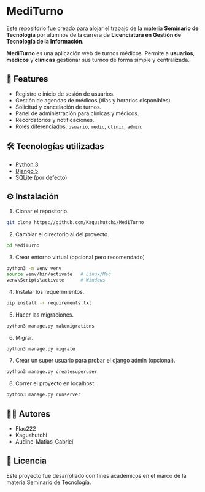 # MediTurno

Este repositorio fue creado para alojar el trabajo de la materia **Seminario de Tecnología** por alumnos de la carrera de **Licenciatura en Gestión de Tecnología de la Información**.

**MediTurno** es una aplicación web de turnos médicos. Permite a **usuarios**, **médicos** y **clínicas** gestionar sus turnos de forma simple y centralizada.


## 🚀 Features
- Registro e inicio de sesión de usuarios.
- Gestión de agendas de médicos (días y horarios disponibles).
- Solicitud y cancelación de turnos.
- Panel de administración para clínicas y médicos.
- Recordatorios y notificaciones.
- Roles diferenciados: `usuario`, `medic`, `clinic`, `admin`.


## 🛠️ Tecnologías utilizadas

- [Python 3](https://www.python.org/)
- [Django 5](https://www.djangoproject.com/)
- [SQLite](https://www.sqlite.org/) (por defecto)


## ⚙️ Instalación
 1. Clonar el repositorio.
```bash
git clone https://github.com/Kagushutchi/MediTurno
```
 2. Cambiar el directorio al del proyecto.
```bash
cd MediTurno
```
 3. Crear entorno virtual (opcional pero recomendado)
```bash
python3 -m venv venv
source venv/bin/activate   # Linux/Mac
venv\Scripts\activate      # Windows
```
 4. Instalar los requerimientos.
```bash
pip install -r requirements.txt
```
 5. Hacer las migraciones.
```bash
python3 manage.py makemigrations
```
 6. Migrar.
```bash
python3 manage.py migrate
```
 7. Crear un super usuario para probar el django admin (opcional).
```bash
python3 manage.py createsuperuser
```
 8. Correr el proyecto en localhost.
```bash
python3 manage.py runserver
```

## 👨‍💻 Autores
- Flac222
- Kagushutchi
- Audine-Matias-Gabriel

## 📄 Licencia
Este proyecto fue desarrollado con fines académicos en el marco de la materia Seminario de Tecnología.